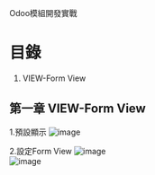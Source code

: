 Odoo模組開發實戰
# 目錄
 1. VIEW-Form View

## 第一章 VIEW-Form View
 1.預設顯示
 ![image](https://user-images.githubusercontent.com/90267374/132940298-f2ad12c2-b011-43ec-820e-80d6d3ebe436.png)
 
 2.設定Form View
  ![image](https://user-images.githubusercontent.com/90267374/132940434-24f5743c-f216-487a-89c5-5269f503934d.png)
  <br/>
  ![image](https://user-images.githubusercontent.com/90267374/132940491-4b50b419-db4d-4dcf-aa63-ed96acc901d6.png)
  
 

